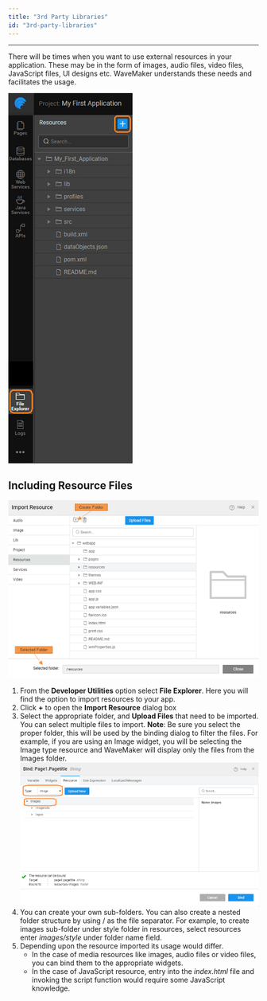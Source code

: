 ```yaml
---
title: "3rd Party Libraries"
id: "3rd-party-libraries"
---
```

---

There will be times when you want to use external resources in your application. These may be in the form of images, audio files, video files, JavaScript files, UI designs etc. WaveMaker understands these needs and facilitates the usage.

[![](/learn/assets/ext_import.png)](/learn/assets/ext_import.png)

## Including Resource Files

[![](/learn/assets/ext_resources.png)](/learn/assets/ext_resources.png)


1. From the **Developer Utilities** option select **File Explorer**. Here you will find the option to import resources to your app.
2. Click **+** to open the **Import Resource** dialog box
3. Select the appropriate folder, and **Upload Files** that need to be imported. You can select multiple files to import. **Note**: Be sure you select the proper folder, this will be used by the binding dialog to filter the files. For example, if you are using an Image widget, you will be selecting the Image type resource and WaveMaker will display only the files from the Images folder. [![](/learn/assets/ext_resources_binding.png)](/learn/assets/ext_resources_binding.png)
4. You can create your own sub-folders. You can also create a nested folder structure by using / as the file separator. For example, to create images sub-folder under style folder in resources, select resources enter _images/style_ under folder name field.
5. Depending upon the resource imported its usage would differ.
    - In the case of media resources like images, audio files or video files, you can bind them to the appropriate widgets.
    - In the case of JavaScript resource, entry into the _index.html_ file and invoking the script function would require some JavaScript knowledge.

